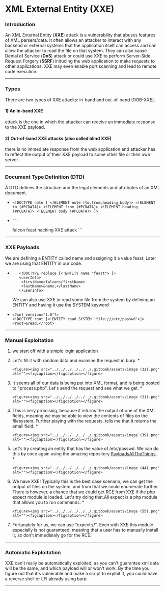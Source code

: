 # XML External Entity (XXE)

### Introduction

An XML External Entity (**XXE**) attack is a vulnerability that abuses features of XML parsers/data. It often allows an attacker to interact with any backend or external systems that the application itself can access and can allow the attacker to read the file on that system. They can also cause Denial of Service (**DoS**) attack or could use XXE to perform Server-Side Request Forgery (**SSRF**) inducing the web application to make requests to other applications. XXE may even enable port scanning and lead to remote code execution.

***

### Types

There are two types of XXE attacks: in-band and out-of-band (OOB-XXE).

#### 1) An in-band XXE

attack is the one in which the attacker can receive an immediate response to the XXE payload.

#### 2) Out-of-band XXE attacks (also called blind XXE)

there is no immediate response from the web application and attacker has to reflect the output of their XXE payload to some other file or their own server.

***

### **Document Type Definition (DTD)**

A DTD defines the structure and the legal elements and attributes of an XML document.

* `<!DOCTYPE note [ <!ELEMENT note (to,from,heading,body)> <!ELEMENT to (#PCDATA)> <!ELEMENT from (#PCDATA)> <!ELEMENT heading (#PCDATA)> <!ELEMENT body (#PCDATA)> ]>`
*   ````
    ```
    ````

    falcon feast hacking XXE attack \`\`\`

***

### XXE Payloads

We are defining a ENTITY called name and assigning it a value feast. Later we are using that ENTITY in our code.

*   ```
       <!DOCTYPE replace [<!ENTITY name "feast"> ]>
       <userInfo>
    	<firstName>falcon</firstName>
    	<lastName>&name;</lastName>
       </userInfo>
    ```

    We can also use XXE to read some file from the system by defining an ENTITY and having it use the SYSTEM keyword
* ```
  <?xml version="1.0"?>
  <!DOCTYPE root [<!ENTITY read SYSTEM 'file:///etc/passwd'>]>
  <root>&read;</root>
  ```

***

### Manual Exploitation

1. we start off with a simple login application
2. Let's fill it with random data and examine the request in burp.
   *

       <figure><img src="../../../../../../.gitbook/assets/image (32).png" alt=""><figcaption></figcaption></figure>
3. It seems all of our data is being put into XML format, and is being posted to "process.php". Let's send the request and see what we get.
   *

       <figure><img src="../../../../../../.gitbook/assets/image (21).png" alt=""><figcaption></figcaption></figure>
4. This is very promising, because it returns the output of one of the XML fields, meaning we may be able to view the contents of files on the filesystem. Further playing with the requests, tells me that it returns the email field.
   *

       <figure><img src="../../../../../../.gitbook/assets/image (39).png" alt=""><figcaption></figcaption></figure>
5. Let's try creating an entity that has the value of /etc/passwd. We can do this by once again using the amazing repository [PayloadsAllTheThings](https://github.com/swisskyrepo/PayloadsAllTheThings/tree/master/XXE%20Injection#classic-xxe).
   *

       <figure><img src="../../../../../../.gitbook/assets/image (44).png" alt=""><figcaption></figcaption></figure>
6. We have XXE! Typically this is the best case scenario, we can get the output of files on the system, and from that we could enumerate further. There is however, a chance that we could get RCE from XXE if the php expect module is loaded. Let's try doing that.All expect is a php module that allows you to run commands.
   *

       <figure><img src="../../../../../../.gitbook/assets/image (55).png" alt=""><figcaption></figcaption></figure>
7. Fortunately for us, we can use "expect://". Even with XXE this module especially is not guaranteed, meaning that a user has to manually install it, so don't immediately go for the RCE.

***

### Automatic Exploitation

XXE can't really be automatically exploited, as you can't guarantee xml data will be the same, and which payload will or won't work. By the time you figure out that it's vulnerable and make a script to exploit it, you could have a reverse shell or LFI already using burp.

***
